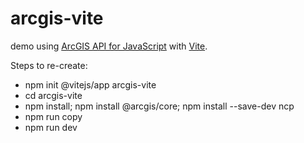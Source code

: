 # arcgis-vite

demo using [ArcGIS API for JavaScript](https://developers.arcgis.com/javascript/latest/) with [Vite](https://vitejs.dev/).

Steps to re-create:

* npm init @vitejs/app arcgis-vite
* cd arcgis-vite
* npm install; npm install @arcgis/core; npm install --save-dev ncp
* npm run copy
* npm run dev
